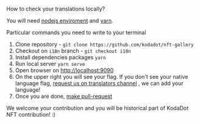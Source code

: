 How to check your translations locally? 

You will need [nodejs enviroment](https://nodejs.org/en/download/) and [yarn](https://classic.yarnpkg.com/en/docs/install).

Particular commands you need to write to your terminal

1. Clone repository - `git clone https://github.com/kodadot/nft-gallery`
2. Checkout on `i18n` branch - `git checkout i18n`
3. Install dependencies packages `yarn`
4. Run local server `yarn serve`
5. Open browser on [http://localhost:9090](http://localhost:9090)
6. On the upper right you will see your flag. If you don't see your native language flag, [request us on translators channel](https://t.me/kodadot_translators) , we can add your language!
7. Once you are done, [make pull-request](https://docs.github.com/en/github/collaborating-with-issues-and-pull-requests/creating-a-pull-request)

We welcome your contribution and you will be historical part of KodaDot NFT contribution! :)
